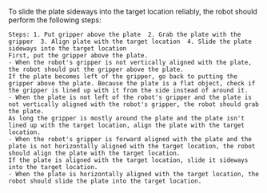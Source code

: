 To slide the plate sideways into the target location reliably, the robot should perform the following steps:

    Steps: 1. Put gripper above the plate  2. Grab the plate with the gripper  3. Align plate with the target location  4. Slide the plate sideways into the target location
    First, put the gripper above the plate.
    - When the robot's gripper is not vertically aligned with the plate, the robot should put the gripper above the plate.
    If the plate becomes left of the gripper, go back to putting the gripper above the plate. Because the plate is a flat object, check if the gripper is lined up with it from the side instead of around it.
    - When the plate is not left of the robot's gripper and the plate is not vertically aligned with the robot's gripper, the robot should grab the plate.
    As long the gripper is mostly around the plate and the plate isn't lined up with the target location, align the plate with the target location.
    - When the robot's gripper is forward aligned with the plate and the plate is not horizontally aligned with the target location, the robot should align the plate with the target location.
    If the plate is aligned with the target location, slide it sideways into the target location.
    - When the plate is horizontally aligned with the target location, the robot should slide the plate into the target location.
